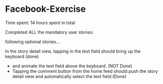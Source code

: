 Facebook-Exercise
=================

Time spent: 14 hours spent in total


Completed ALL the mandatory user stories:

following optional stories...

In the story detail view, tapping in the text field should bring up the keyboard (done)

- and animate the text field above the keyboard. (NOT Done)
- Tapping the comment button from the home feed should push the story detail view and automatically select the text field.(Done)
